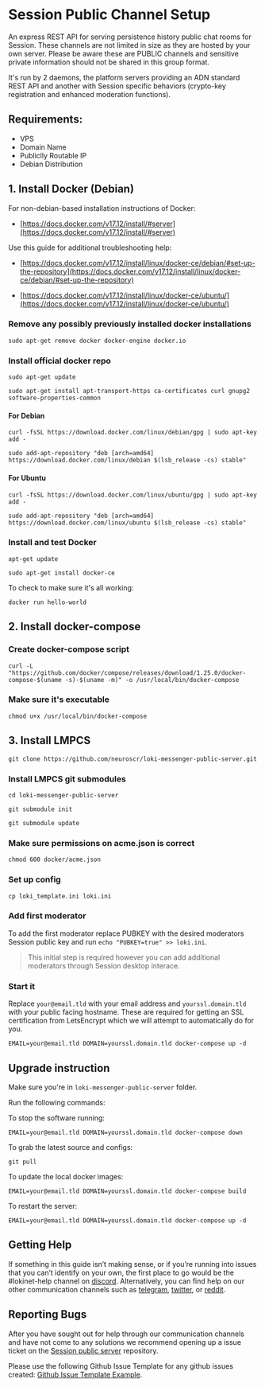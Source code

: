 # Session Public Channel Setup

An express REST API for serving persistence history public chat rooms for Session. These channels are not limited in size as they are hosted by your own server. Please be aware these are PUBLIC channels and sensitive private information should not be shared in this group format.

It's run by 2 daemons, the platform servers providing an ADN standard REST API and another with Session specific behaviors (crypto-key registration and enhanced moderation functions).

## Requirements:
- VPS
- Domain Name
- Publiclly Routable IP
- Debian Distribution

## 1. Install Docker (Debian)
For non-debian-based installation instructions of Docker: 

- [https://docs.docker.com/v17.12/install/#server](https://docs.docker.com/v17.12/install/#server)

Use this guide for additional troubleshooting help: 

- [https://docs.docker.com/v17.12/install/linux/docker-ce/debian/#set-up-the-repository](https://docs.docker.com/v17.12/install/linux/docker-ce/debian/#set-up-the-repository)

- [https://docs.docker.com/v17.12/install/linux/docker-ce/ubuntu/](https://docs.docker.com/v17.12/install/linux/docker-ce/ubuntu/)

### Remove any possibly previously installed docker installations

```
sudo apt-get remove docker docker-engine docker.io
```

### Install official docker repo

```
sudo apt-get update
```

```
sudo apt-get install apt-transport-https ca-certificates curl gnupg2 software-properties-common
```

#### For Debian

```
curl -fsSL https://download.docker.com/linux/debian/gpg | sudo apt-key add -
```

```
sudo add-apt-repository "deb [arch=amd64] https://download.docker.com/linux/debian $(lsb_release -cs) stable"
```

#### For Ubuntu

```
curl -fsSL https://download.docker.com/linux/ubuntu/gpg | sudo apt-key add -
```

```
sudo add-apt-repository "deb [arch=amd64] https://download.docker.com/linux/ubuntu $(lsb_release -cs) stable"
```

### Install and test Docker

```
apt-get update
```

```
sudo apt-get install docker-ce
```

To check to make sure it's all working: 
```
docker run hello-world
```

## 2. Install docker-compose

### Create docker-compose script

```
curl -L "https://github.com/docker/compose/releases/download/1.25.0/docker-compose-$(uname -s)-$(uname -m)" -o /usr/local/bin/docker-compose
```

### Make sure it's executable
```
chmod u+x /usr/local/bin/docker-compose
```

## 3. Install LMPCS

```
git clone https://github.com/neuroscr/loki-messenger-public-server.git
```

### Install LMPCS git submodules

```
cd loki-messenger-public-server
```

```
git submodule init
```

```
git submodule update
```

### Make sure permissions on acme.json is correct

```
chmod 600 docker/acme.json
```

### Set up config

```
cp loki_template.ini loki.ini
```

### Add first moderator

To add the first moderator replace PUBKEY with the desired moderators Session public key and run `echo "PUBKEY=true" >> loki.ini`.
> This initial step is required however you can add additional moderators through Session desktop interace.

### Start it

Replace `your@email.tld` with your email address and `yourssl.domain.tld` with your public facing hostname. These are required for getting an SSL certification from LetsEncrypt which we will attempt to automatically do for you.

```
EMAIL=your@email.tld DOMAIN=yourssl.domain.tld docker-compose up -d
```

## Upgrade instruction

Make sure you're in `loki-messenger-public-server` folder.

Run the following commands:

To stop the software running:
```
EMAIL=your@email.tld DOMAIN=yourssl.domain.tld docker-compose down
``` 

To grab the latest source and configs:
```
git pull
```

To update the local docker images:
```
EMAIL=your@email.tld DOMAIN=yourssl.domain.tld docker-compose build
```

To restart the server:
```
EMAIL=your@email.tld DOMAIN=yourssl.domain.tld docker-compose up -d
```

## Getting Help

If something in this guide isn’t making sense, or if you’re running into issues that you can’t identify on your own, the first place to go would be the #lokinet-help channel on [discord](https://discord.gg/67GXfD6). Alternatively, you can find help on our other communication channels such as [telegram](https://t.me/LokiCommunity), [twitter](https://twitter.com/loki_project), or [reddit](https://www.reddit.com/r/LokiProject/).

## Reporting Bugs

After you have sought out for help through our communication channels and have not come to any solutions we recommend opening up a issue ticket on the [Session public server](https://github.com/loki-project/loki-messenger-public-server/issues) repository.

Please use the following Github Issue Template for any github issues created: [Github Issue Template Example](../../../Contributing/Issue_Template/).